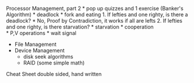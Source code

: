 Processor Management, part 2
    * pop up quizzes and 1 exercise (Banker's Algorithm)
        * deadlock
            * fork and eating
                1. If lefties and one righty, is there a deadlock?
                    * No, Proof by Contradiction, it works if all are lefts
                2. If lefties and one righty, is there starvation?
        * starvation
    * cooperation   
        * P,V operations
        * wait signal
* File Management
* Device Management 
    * disk seek algorithms
    * RAID (some simple math)

Cheat Sheet double sided, hand written
